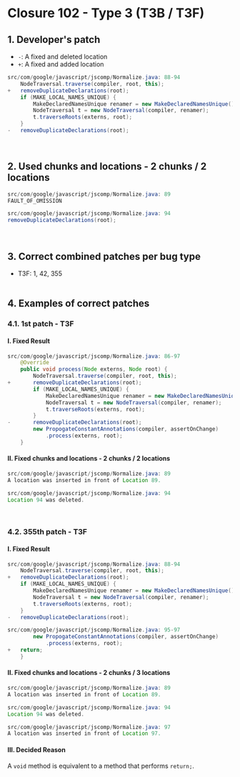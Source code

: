 # Closure 102 - Type 3 (T3B / T3F)

## 1. Developer's patch
* `-`: A fixed and deleted location
* `+`: A fixed and added location
```java
src/com/google/javascript/jscomp/Normalize.java: 88-94
    NodeTraversal.traverse(compiler, root, this);            
+   removeDuplicateDeclarations(root);            
    if (MAKE_LOCAL_NAMES_UNIQUE) {            
        MakeDeclaredNamesUnique renamer = new MakeDeclaredNamesUnique();            
        NodeTraversal t = new NodeTraversal(compiler, renamer);            
        t.traverseRoots(externs, root);            
    }            
-   removeDuplicateDeclarations(root);
```
<br>

## 2. Used chunks and locations - 2 chunks / 2 locations
```java
src/com/google/javascript/jscomp/Normalize.java: 89
FAULT_OF_OMISSION
```

```java
src/com/google/javascript/jscomp/Normalize.java: 94
removeDuplicateDeclarations(root);
```
<br>

## 3. Correct combined patches per bug type
* T3F: 1, 42, 355
<br><br>

## 4. Examples of correct patches
### 4.1. 1st patch - T3F
#### I. Fixed Result
```java
src/com/google/javascript/jscomp/Normalize.java: 86-97
    @Override            
    public void process(Node externs, Node root) {
        NodeTraversal.traverse(compiler, root, this);
+       removeDuplicateDeclarations(root);
        if (MAKE_LOCAL_NAMES_UNIQUE) {
            MakeDeclaredNamesUnique renamer = new MakeDeclaredNamesUnique();
            NodeTraversal t = new NodeTraversal(compiler, renamer);
            t.traverseRoots(externs, root);
        }
-       removeDuplicateDeclarations(root);
        new PropogateConstantAnnotations(compiler, assertOnChange)
            .process(externs, root);
    }
```

#### II. Fixed chunks and locations - 2 chunks / 2 locations
```java
src/com/google/javascript/jscomp/Normalize.java: 89
A location was inserted in front of Location 89.
```

```java
src/com/google/javascript/jscomp/Normalize.java: 94
Location 94 was deleted.
```
<br>

### 4.2. 355th patch - T3F
#### I. Fixed Result
```java
src/com/google/javascript/jscomp/Normalize.java: 88-94
    NodeTraversal.traverse(compiler, root, this);            
+   removeDuplicateDeclarations(root);            
    if (MAKE_LOCAL_NAMES_UNIQUE) {            
        MakeDeclaredNamesUnique renamer = new MakeDeclaredNamesUnique();            
        NodeTraversal t = new NodeTraversal(compiler, renamer);            
        t.traverseRoots(externs, root);            
    }            
-   removeDuplicateDeclarations(root);
```

```java
src/com/google/javascript/jscomp/Normalize.java: 95-97
        new PropogateConstantAnnotations(compiler, assertOnChange)            
            .process(externs, root);
+   return;
    }
```

#### II. Fixed chunks and locations - 2 chunks / 3 locations
```java
src/com/google/javascript/jscomp/Normalize.java: 89
A location was inserted in front of Location 89.
```

```java
src/com/google/javascript/jscomp/Normalize.java: 94
Location 94 was deleted.
```

```java
src/com/google/javascript/jscomp/Normalize.java: 97
A location was inserted in front of Location 97.
```

#### III. Decided Reason
A ```void``` method is equivalent to a method that performs ```return;```.
<br><br>